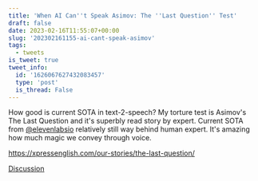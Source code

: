 ```yaml
---
title: 'When AI Can''t Speak Asimov: The ''Last Question'' Test'
draft: false
date: 2023-02-16T11:55:07+00:00
slug: '202302161155-ai-cant-speak-asimov'
tags:
  - tweets
is_tweet: true
tweet_info:
  id: '1626067627432083457'
  type: 'post'
  is_thread: False
---
```




How good is current SOTA in text-2-speech? My torture test is Asimov's The Last Question and it's superbly read story by expert. Current SOTA from [@elevenlabsio](https://x.com/elevenlabsio) relatively still way behind human expert. It's amazing how much magic we convey through voice.

<https://xpressenglish.com/our-stories/the-last-question/>

[Discussion](https://x.com/sytelus/status/1626067627432083457)
